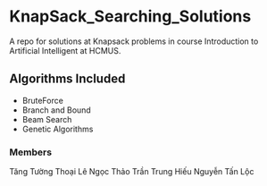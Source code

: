 # KnapSack_Searching_Solutions
A repo for solutions at Knapsack problems in course Introduction to Artificial Intelligent at HCMUS. 

## Algorithms Included
+ BruteForce
+ Branch and Bound
+ Beam Search
+ Genetic Algorithms

### Members
Tăng Tường Thoại
Lê Ngọc Thảo
Trần Trung Hiếu
Nguyễn Tấn Lộc
